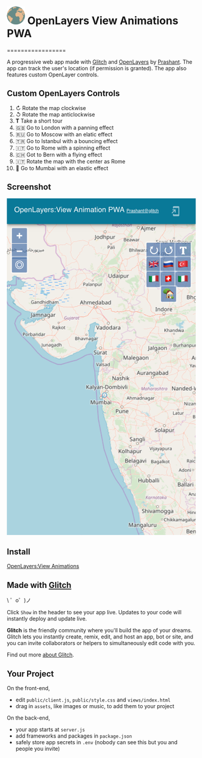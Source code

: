 # <img src="https://github.com/enigmatic7earth/openlayers-view-animations-pwa/blob/master/public/images/icons/icon-128x128.png" width="48"> OpenLayers View Animations PWA
=================

A progressive web app made with [Glitch](https://glitch.com/) and [OpenLayers](https://openlayers.org/) by [Prashant](https://glitch.com/@enigmatic7earth). The app can track the user's location (if permission is granted). The app also features custom OpenLayer controls.

Custom OpenLayers Controls
---
1. ↻ Rotate the map clockwise
2. ↺ Rotate the map anticlockwise
3. 𝐓 Take a short tour
4. 🇬🇧 Go to London with a panning effect
5. 🇷🇺 Go to Moscow with an elatic effect
6. 🇹🇷 Go to Istanbul with a bouncing effect
7. 🇮🇹 Go to Rome with a spinning effect
8. 🇨🇭 Got to Bern with a flying effect
9. 🇮🇹 Rotate the map with the center as Rome
10. 🏡 Go to Mumbai with an elastic effect

Screenshot
---
<img src="https://github.com/enigmatic7earth/openlayers-view-animations-pwa/blob/master/screenshot.png" width="621">

## Install
[OpenLayers:View Animations](https://enigmatic7earth-openlayers-view-animations-pwa.glitch.me/)

Made with [Glitch](https://glitch.com/)
-------------------

\ ゜o゜)ノ

Click `Show` in the header to see your app live. Updates to your code will instantly deploy and update live.

**Glitch** is the friendly community where you'll build the app of your dreams. Glitch lets you instantly create, remix, edit, and host an app, bot or site, and you can invite collaborators or helpers to simultaneously edit code with you.

Find out more [about Glitch](https://glitch.com/about).



Your Project
------------

On the front-end,
- edit `public/client.js`, `public/style.css` and `views/index.html`
- drag in `assets`, like images or music, to add them to your project

On the back-end,
- your app starts at `server.js`
- add frameworks and packages in `package.json`
- safely store app secrets in `.env` (nobody can see this but you and people you invite)

